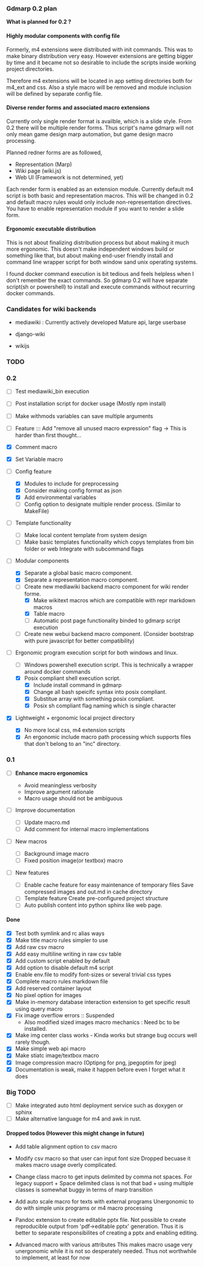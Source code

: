 ### Gdmarp 0.2 plan

**What is planned for 0.2 ?**

#### Highly modular components with config file

Formerly, m4 extensions were distributed with init commands. This was to make
binary distribution very easy. However extensions are getting bigger by time and
it became not so desirable to include the scripts inside working project
directories.

Therefore m4 extensions will be located in app setting directories both for
m4_ext and css. Also a style macro will be removed and module inclusion will be
defined by separate config file.

#### Diverse render forms and associated macro extensions

Currently only single render format is availble, which is a slide style. From
0.2 there will be multiple render forms. Thus script's name gdmarp will not only
mean game design marp automation, but game design macro processing.

Planned redner forms are as followed,

- Representation (Marp)
- Wiki page (wiki.js)
- Web UI (Framework is not determined, yet)

Each render form is enabled as an extension module. Currently default m4 script
is both basic and representation macros. This will be changed in 0.2 and default
macro rules would only include non-representation directives. You have to enable
representation module if you want to render a slide form.

#### Ergonomic executable distribution

This is not about finalizing distribution process but about making it much more
ergonomic. This doesn't make independent windows build or something like that,
but about making end-user friendly install and command line wrapper script for
both window sand unix operating systems.

I found docker command execution is bit tedious and feels helpless when I don't
remember the exact commands. So gdmarp 0.2 will have separate script(sh or
powershell) to install and execute commands without recurring docker commands.

### Candidates for wiki backends

- mediawiki : Currently actively developed
Mature api, large userbase

- django-wiki
- wikijs

### TODO

### 0.2

* [ ] Test mediawiki\_bin execution
* [ ] Post installation script for docker usage (Mostly npm install)

* [ ] Make withmods variables can save multiple arguments
* [ ] Feature ::: Add "remove all unused macro expression" flag -> This is harder than first thought...

* [x] Comment macro 
* [x] Set Variable macro

* [ ] Config feature
	* [x] Modules to include for preprocessing
	* [x] Consider making config format as json
	* [x] Add environmental variables
	* [ ] Config option to designate multiple render process. (Similar to MakeFile)

* [ ] Template functionality
	* [ ] Make local content template from system design
	* [ ] Make basic templates functionality which copys templates from bin folder or web 
	Integrate with subcommand flags

* [ ] Modular components
	* [x] Separate a global basic macro component.
	* [x] Separate a representation macro component.
	* [ ] Create new mediawiki backend macro component for wiki render forme.
		* [x] Make wikitext macros which are compatible with repr markdown macros
		* [x] Table macro
		* [ ] Automatic post page functionality binded to gdmarp script execution
	* [ ] Create new webui backend macro component. 
	(Consider bootstrap with pure javascript for better compatibility)

* [ ] Ergonomic program execution script for both windows and linux.
	* [ ] Windows powershell execution script.
	This is technically a wrapper around docker commands
	* [x] Posix compliant shell execution script.
		* [x] Include install command in gdmarp
		* [x] Change all bash speicifc syntax into posix compliant.
		* [x] Substitue array with something posix compliant.
		* [x] Posix sh compliant flag naming which is single character

* [x] Lightweight + ergonomic local project directory
	* [x] No more local css, m4 extension scripts
	* [x] An ergonomic include macro path processing which supports files that don't belong to an "inc" directory.

### 0.1

* [ ] **Enhance macro ergonomics**
	- Avoid meaningless verbosity
	- Improve argument rationale
	- Macro usage should not be ambiguous

* [ ] Improve documentation
	* [ ] Update macro.md
	* [ ] Add comment for internal macro implementations

* [ ] New macros
	* [ ] Background image macro
	* [ ] Fixed position image(or textbox) macro

* [ ] New features
	* [ ] Enable cache feature for easy maintenance of temporary files 
	Save compressed images and out.md in cache directory
	* [ ] Template feature
	Create pre-configured project structure
	* [ ] Auto publish content into python sphinx like web page.

#### Done

* [x] Test both symlink and rc alias ways
* [x] Make title macro rules simpler to use
* [x] Add raw csv macro
* [x] Add easy multiline writing in raw csv table
* [x] Add custom script enabled by default
* [x] Add option to disable default m4 script
* [x] Enable env.file to modify font-sizes or several trivial css types
* [x] Complete macro rules markdown file
* [x] Add reserved container layout 
* [x] No pixel option for images
* [x] Make in-memory database interaction extension to get specific result using query macro
* [x] Fix image overflow errors :: Suspended
    - Also modified sized images macro mechanics : Need bc to be installed.
* [x] Make img center class works - Kinda works but strange bug occurs well rarely though.
* [x] Make simple web api macro
* [x] Make stiatc image/textbox macro
* [x] Image compression macro (Optipng for png, jpegoptim for jpeg)
* [x] Documentation is weak, make it happen before even I forget what it does

### Big TODO

* [ ] Make integrated auto html deployment service such as doxygen or sphinx
* [ ] Make alternative language for m4 and awk in rust.

#### Dropped todos (However this might change in future)

- Add table alignment option to csv macro 
- Modify csv macro so that user can input font size
Dropped becuase it makes macro usage overly complicated.

- Change class macro to get inputs delimited by comma not spaces.
For legacy support + Space delimited class is not that bad + using multiple
classes is somewhat buggy in terms of marp transition

- Add auto scale macro for texts with external programs
Unergonomic to do with simple unix programs or m4 macro processing

- Pandoc extension to create editable pptx file.
Not possible to create reproducible output from 'pdf->editable pptx' generation.
Thus it is better to separate responsibilites of creating a pptx and enabling editing.

- Advanced macro with various attributes
This makes macro usage very unergonomic while it is not so desperately needed.
Thus not worthwhile to implement, at least for now
